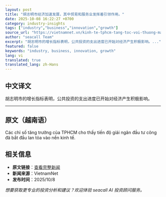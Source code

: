 ```yaml
---
layout: post
title: "胡志明市经济加速发展，其中贸易和服务业发挥着引领作用。"
date: 2025-10-08 16:22:27 +0700
category: industry-insights
tags: ["industry","business","innovation","growth"]
source_url: "https://vietnamnet.vn/kinh-te-tphcm-tang-toc-voi-thuong-mai-dich-vu-giu-vai-tro-dan-dat-2450599.html"
author: "seacall Team"
excerpt: "胡志明市的增长指标表明，公共投资的支出进度已开始对经济产生积极影响。..."
featured: false
keywords: "industry, business, innovation, growth"
lang: vi
translated: true
translated_lang: zh-Hans
---
```


## 中文译文

胡志明市的增长指标表明，公共投资的支出进度已开始对经济产生积极影响。

---

## 原文（越南语）

Các chỉ số tăng trưởng của TPHCM cho thấy tiến độ giải ngân đầu tư công đã bắt đầu lan tỏa vào nền kinh tế.

## 相关信息

- **原文链接**：[查看完整新闻](https://vietnamnet.vn/kinh-te-tphcm-tang-toc-voi-thuong-mai-dich-vu-giu-vai-tro-dan-dat-2450599.html)
- **新闻来源**：VietnamNet
- **发布时间**：2025/10/8

*想要获取更专业的投资分析和建议？欢迎体验 seacall AI 投资顾问服务。*